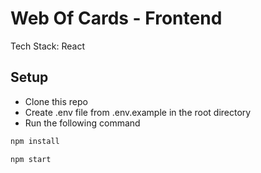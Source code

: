 # Web Of Cards - Frontend

Tech Stack: React

## Setup

- Clone this repo
- Create .env file from .env.example in the root directory
- Run the following command

```bash
npm install
```

```bash
npm start
```